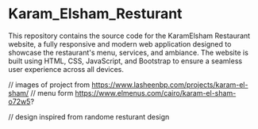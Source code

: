 # Karam_Elsham_Resturant
This repository contains the source code for the KaramElsham Restaurant website, a fully responsive and modern web application designed to showcase the restaurant's menu, services, and ambiance. The website is built using HTML, CSS, JavaScript, and Bootstrap to ensure a seamless user experience across all devices.


// images of project from https://www.lasheenbp.com/projects/karam-el-sham/
// menu form https://www.elmenus.com/cairo/karam-el-sham-o72w5?

// design inspired from randome resturant design
